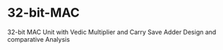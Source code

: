 # 32-bit-MAC
32-bit MAC Unit with Vedic Multiplier and Carry Save Adder Design and  comparative Analysis
